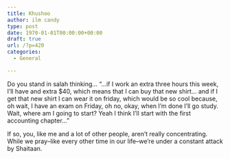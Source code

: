 ```yaml
---
title: Khushoo
author: ilm candy
type: post
date: 1970-01-01T00:00:00+00:00
draft: true
url: /?p=420
categories:
  - General

---
```

Do you stand in salah thinking&#8230; &#8220;&#8230;if I work an extra three hours this week, I&#8217;ll have and extra $40, which means that I can buy that new shirt&#8230; and if I get that new shirt I can wear it on friday, which would be so cool because, oh wait, I have an exam on Friday, oh no, okay, when I&#8217;m done I&#8217;ll go study. Wait, where am I going to start? Yeah I think I&#8217;ll start with the first accounting chapter&#8230;&#8221;

If so, you, like me and a lot of other people, aren&#8217;t really concentrating. While we pray&#8211;like every other time in our life&#8211;we&#8217;re under a constant attack by Shaitaan.